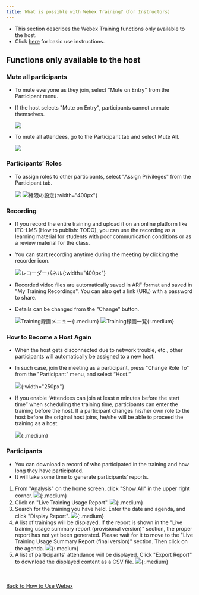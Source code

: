 ```yaml
---
title: What is possible with Webex Training?（for Instructors)
---
```


* This section describes the Webex Training functions only available to the host.	
* Click <a href="do_training" target="_blank">here</a> for basic use instructions.

## Functions only available to the host

### Mute all participants

* To mute everyone as they join, select "Mute on Entry" from the Participant menu.
* If the host selects "Mute on Entry", participants cannot unmute themselves.

	![](img/webex_training_mute_on_join.png)	

* To mute all attendees, go to the Participant tab and select Mute All.

	![](img/webex_training_all_mute.png)

### Participants’ Roles

* To assign roles to other participants, select "Assign Privileges" from the Participant tab.

	![](img/webex_training_participants_privileges.png)
	![権限の設定](img/webex_training_privileges.png){:width="400px"}

### Recording

* If you record the entire training and upload it on an online platform like ITC-LMS (How to publish: TODO), you can use the recording as a learning material for students with poor communication conditions or as a review material for the class.
* You can start recording anytime during the meeting by clicking the recorder icon.

	![レコーダーパネル](img/webex_training_recorder.png){:width="400px"}

* Recorded video files are automatically saved in ARF format and saved in "My Training Recordings". You can also get a link (URL) with a password to share.
* Details can be changed from the "Change" button.

	![Training録画メニュー](img/webex_training_record_1.png){:.medium}
	![Training録画一覧](img/webex_training_record_2.png){:.medium}

### How to Become a Host Again

* When the host gets disconnected due to network trouble, etc., other participants will automatically be assigned to a new host.
* In such case, join the meeting as a participant, press "Change Role To" from the "Participant" menu, and select “Host.”

	![](img/webex_training_regain_host.png){:width="250px"}

* If you enable “Attendees can join at least n minutes before the start time” when scheduling the training time, participants can enter the training before the host. If a participant changes his/her own role to the host before the original host joins, he/she will be able to proceed the training as a host.

	![](img/webex_training_join_before_host.png){:.medium}

### Participants

* You can download a record of who participated in the training and how long they have participated.
* It will take some time to generate participants’ reports.

1. From "Analysis" on the home screen, click "Show All" in the upper right corner.
![](img/webex_participants_list_1.png){:.medium}
1. Click on "Live Training Usage Report".
![](img/webex_training_participants_list_1.png){:.medium}
1. Search for the training you have held. Enter the date and agenda, and click "Display Report".
![](img/webex_training_participants_list_2.png){:.medium}
1. A list of trainings will be displayed. If the report is shown in the "Live training usage summary report (provisional version)" section, the proper report has not yet been generated. Please wait for it to move to the "Live Training Usage Summary Report (final version)" section. Then click on the agenda.
![](img/webex_training_participants_list_3.png){:.medium}
1. A list of participants' attendance will be displayed. Click "Export Report" to download the displayed content as a CSV file.
![](img/webex_training_participants_list_4.png){:.medium}



<br>
<br>
<a href="index" target="_blank">Back to How to Use Webex</a>



